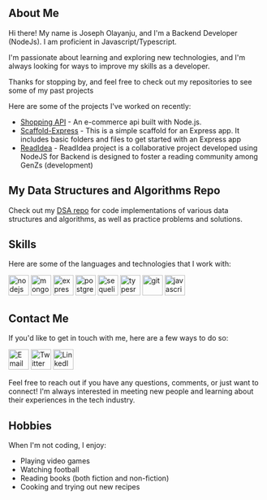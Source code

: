 ## About Me

Hi there! My name is Joseph Olayanju, and I'm a Backend Developer (NodeJs). I am proficient in Javascript/Typescript.

I'm passionate about learning and exploring new technologies, and I'm always looking for ways to improve my skills as a developer. 

Thanks for stopping by, and feel free to check out my repositories to see some of my past projects

Here are some of the projects I've worked on recently:

- [Shopping API](https://github.com/olayanju-1234/shopping) - An e-commerce api built with Node.js.
- [Scaffold-Express](https://github.com/Olayanju-1234/Scaffold-Express) - This is a simple scaffold for an Express app. It includes basic folders and files to get started with an Express app
- [ReadIdea](https://github.com/ReadIdeas/readIdea-backend) - ReadIdea project is a collaborative project developed using NodeJS for Backend is designed to foster a reading community among GenZs (development)

## My Data Structures and Algorithms Repo

Check out my [DSA repo](https://github.com/Olayanju-1234/dsa) for code implementations of various data structures and algorithms, as well as practice problems and solutions.


## Skills

Here are some of the languages and technologies that I work with:

<p align="left">
  <img src="https://www.vectorlogo.zone/logos/nodejs/nodejs-icon.svg" alt="nodejs" width="40" height="40"/>
  <img src="https://www.vectorlogo.zone/logos/mongodb/mongodb-icon.svg" alt="mongodb" width="40" height="40"/> 
  <img src="https://www.vectorlogo.zone/logos/expressjs/expressjs-icon.svg" alt="express" width="40" height="40"/> 
  <img src="https://www.vectorlogo.zone/logos/postgresql/postgresql-ar21.svg" alt="postgres" width="40" height="40"/> 
  <img src="  https://www.vectorlogo.zone/logos/sequelizejs/sequelizejs-ar21.svg" alt="sequelize" width="40" height="40"/> 
  <img src="https://www.vectorlogo.zone/logos/typescriptlang/typescriptlang-ar21.svg" alt="typesrcipt" width="40" height="40"/> 
  <img src="https://www.vectorlogo.zone/logos/git-scm/git-scm-icon.svg" alt="git" width="40" height="40"/> 
  <img src="https://www.vectorlogo.zone/logos/javascript/javascript-icon.svg" alt="javascript" width="40" height="40"/> 
</p>


## Contact Me

If you'd like to get in touch with me, here are a few ways to do so:

<p align="left">
  <a href="mailto:horlarhyanjuhjoseph@gmail.com" target="_blank"><img src="https://img.icons8.com/color/48/000000/email-sign.png" alt="Email" width="40" height="40"/></a>
  <a href="https://twitter.com/josepholayanju" target="_blank"><img src="https://img.icons8.com/color/48/000000/twitter--v1.png" alt="Twitter" width="40" height="40"/></a>
  <a href="https://www.linkedin.com/in/joseph-olayanju/" target="_blank"><img src="https://img.icons8.com/color/48/000000/linkedin.png" alt="LinkedIn" width="40" height="40"/></a>
</p>

Feel free to reach out if you have any questions, comments, or just want to connect! I'm always interested in meeting new people and learning about their experiences in the tech industry.


## Hobbies

When I'm not coding, I enjoy:

- Playing video games
- Watching football
- Reading books (both fiction and non-fiction)
- Cooking and trying out new recipes
